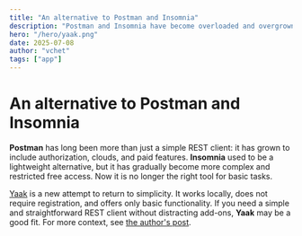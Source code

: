 ```yaml
---
title: "An alternative to Postman and Insomnia"
description: "Postman and Insomnia have become overloaded and overgrown with paid features. A new alternative is Yaak. A lightweight REST client with a basic set of features."
hero: "/hero/yaak.png"
date: 2025-07-08
author: "vchet"
tags: ["app"]
---
```


# An alternative to Postman and Insomnia

**Postman** has long been more than just a simple REST client: it has grown to include authorization, clouds, and paid features. **Insomnia** used to be a lightweight alternative, but it has gradually become more complex and restricted free access. Now it is no longer the right tool for basic tasks.

[Yaak](https://yaak.app) is a new attempt to return to simplicity. It works locally, does not require registration, and offers only basic functionality. If you need a simple and straightforward REST client without distracting add-ons, **Yaak** may be a good fit. For more context, see [the author's post](https://yaak.app/blog/yet-another-api-client).

